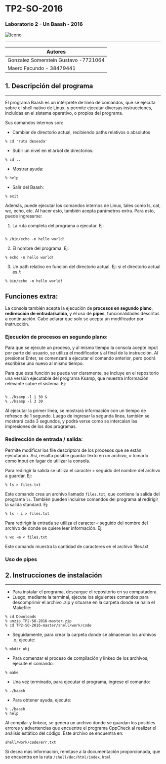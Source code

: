 # TP2-SO-2016 

### Laboratorio 2 - Un Baash - 2016 
![Icono](http://i0.wp.com/blog.desdelinux.net/wp-content/uploads/2012/10/terminal5.jpg?w=640)
___
|Autores                               |
|------------------------------------|
|Gonzalez Somerstein Gustavo -7721064  |
|Maero Facundo - 38479441              |

## 1. Descripción del programa
---
El programa Baash es un intérprete de línea de comandos, que se ejecuta sobre el shell nativo de Linux, y permite ejecutar diversas instrucciones, incluídas en el sistema operativo, o propios del programa.

Sus comandos internos son:

- Cambiar de directorio actual, recibiendo paths relativos o absolutos
```
% cd 'ruta deseada'
```

- Subir un nivel en el árbol de directorios:
```
% cd ..
```
- Mostrar ayuda:
```
% help
```
- Salir del Baash:
```
% exit
```

Además, puede ejecutar los comandos internos de Linux, tales como ls, cat, wc, echo, etc. Al hacer esto, también acepta parámetros extra.
Para esto, puede ingresarse:

 1. La ruta completa del programa a ejecutar. Ej: 
```

% /bin/echo -n hello world!
```
 2. El nombre del programa. Ej:
```
% echo -n hello world!
```
 3. Un path relativo en función del directorio actual. Ej: si el directorio actual es /:
```
% bin/echo -n hello world!
```
## Funciones extra:
La consola también acepta la ejecución de **procesos en segundo plano**, **redirección de entrada/salida**, y el uso de **pipes**, funcionalidades descritas a continuación.
 Cabe aclarar que solo se acepta un modificador por instrucción.
 
 
### Ejecución de procesos en segundo plano:

Para que se ejecute un proceso, y al mismo tiempo la consola acepte input por parte del usuario, se utiliza el modificador `&` al final de la instrucción. Al presionar Enter, se comenzará a ejecutar el comando anterior, pero podrá escribirse uno nuevo al mismo tiempo. 

Para que esta función se pueda ver claramente, se incluye en el repositorio una versión ejecutable del programa Ksamp, que muestra información relevante sobre el sistema. Ej:

```

% ./ksamp -l 1 30 &
% ./ksamp -l 3 30
```
Al ejecutar la primer línea, se mostrará información con un tiempo de refresco de 1 segundo. 
Luego de ingresar la segunda línea, también se mostrará cada 3 segundos, y podrá verse como se intercalan las impresiones de los dos programas.

### Redirección de entrada / salida:

Permite modificar los file descriptors de los procesos que se están ejecutando.  Así, resulta posible guardar texto en un archivo, o tomarlo como input en lugar de utilizar la consola.

Para redirigir la salida se utiliza el caracter `>` seguido del nombre del archivo a guardar. Ej:

```
% ls > files.txt
```

Este comando crea un archivo llamado `files.txt`, que contiene la salida del programa `ls`. También pueden incluirse comandos del programa al redirigir la salida standard. Ej:

```
% ls - i > files.txt
```

Para redirigir la entrada se utiliza el caracter `<` seguido del nombre del archivo de donde se quiere leer información. Ej:

```
% wc -m < files.txt
```
Este comando muestra la cantidad de caracteres en el archivo files.txt

### Uso de pipes


## 2. Instrucciones de instalación
---
 - Para instalar el programa, descargue el repositorio en su computadora.
 - Luego, mediante la terminal, ejecute los siguientes comandos para descomprimir el archivo .zip y situarse en la carpeta donde se halla el Makefile:
```
% cd Downloads
% unzip TP2-SO-2016-master.zip
% cd TP2-SO-2016-master/shell/work/code
```
 - Seguidamente, para crear la carpeta donde se almacenan los archivos .o, ejecute:
```
% mkdir obj
```
 - Para comenzar el proceso de compilación y linkeo de los archivos, ejecute el comando:
```
% make
```
 
 - Una vez terminado, para ejecutar el programa, ingrese el comando: 
```
% ./baash
```

 - Para obtener ayuda, ejecute:
```
% ./baash
% help
```
Al compilar y linkear, se genera un archivo donde se guardan los posibles errores y advertencias que encuentre el programa CppCheck al realizar el análisis estático del código. Este archivo se encuentra en:
```
shell/work/code/err.txt
```
Si desea más información, remítase a la documentación proporcionada, que se encuentra en la ruta ```/shell/doc/html/index.html```

